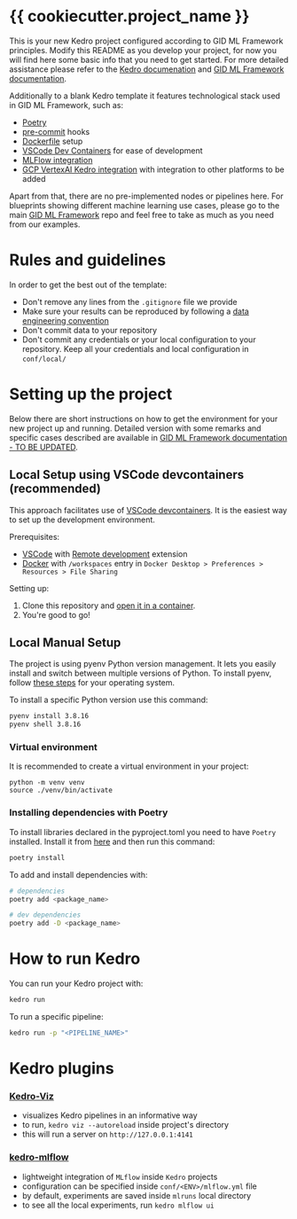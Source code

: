 # {{ cookiecutter.project_name }}

This is your new Kedro project configured according to GID ML Framework principles. Modify this README as you develop your project, for now you will find here some basic info that you need to get started. For more detailed assistance please refer to the [Kedro documenation](https://kedro.readthedocs.io/en/stable/index.html) and [GID ML Framework documentation](https://github.com/getindata/gid-ml-framework).

Additionally to a blank Kedro template it features technological stack used in GID ML Framework, such as:
  - [Poetry](https://python-poetry.org/)
  - [pre-commit](https://pre-commit.com/) hooks
  - [Dockerfile](https://docs.docker.com/engine/reference/builder/) setup
  - [VSCode Dev Containers](https://code.visualstudio.com/docs/devcontainers/containers) for ease of development
  - [MLFlow integration](https://kedro-mlflow.readthedocs.io/en/stable/)
  - [GCP VertexAI Kedro integration](https://github.com/getindata/kedro-vertexai) with integration to other platforms to be added

 Apart from that, there are no pre-implemented nodes or pipelines here. For blueprints showing different machine learning use cases, please go to the main [GID ML Framework](https://github.com/getindata/gid-ml-framework) repo and feel free to take as much as you need from our examples.

# Rules and guidelines

In order to get the best out of the template:

* Don't remove any lines from the `.gitignore` file we provide
* Make sure your results can be reproduced by following a [data engineering convention](https://kedro.readthedocs.io/en/stable/faq/faq.html#what-is-data-engineering-convention)
* Don't commit data to your repository
* Don't commit any credentials or your local configuration to your repository. Keep all your credentials and local configuration in `conf/local/`

# Setting up the project

Below there are short instructions on how to get the environment for your new project up and running. Detailed version with some remarks and specific cases described are available in [GID ML Framework documentation - TO BE UPDATED](https://gitlab.com/getindata/aa-labs/coe/gid-ml-framework/-/blob/docs-release/README.md).

## Local Setup using VSCode devcontainers (recommended)
This approach facilitates use of [VSCode devcontainers](https://code.visualstudio.com/docs/devcontainers/containers). It is the easiest way to set up the development environment. 

Prerequisites:
* [VSCode](https://code.visualstudio.com/) with [Remote development](https://marketplace.visualstudio.com/items?itemName=ms-vscode-remote.vscode-remote-extensionpack) extension
* [Docker](https://www.docker.com/) with `/workspaces` entry in `Docker Desktop > Preferences > Resources > File Sharing`

Setting up:
1. Clone this repository and [open it in a container](https://code.visualstudio.com/docs/devcontainers/containers#_quick-start-open-an-existing-folder-in-a-container).
2. You're good to go!

## Local Manual Setup

The project is using pyenv Python version management. It lets you easily install and switch between multiple versions of Python. To install pyenv, follow [these steps](https://github.com/pyenv/pyenv#installation=) for your operating system.

To install a specific Python version use this command:
```bash
pyenv install 3.8.16
pyenv shell 3.8.16
```

### Virtual environment

It is recommended to create a virtual environment in your project:
```
python -m venv venv
source ./venv/bin/activate
```

### Installing dependencies with Poetry

To install libraries declared in the pyproject.toml you need to have `Poetry` installed. Install it from [here](https://python-poetry.org/docs/#installing-with-the-official-installer) and then run this command:
```bash
poetry install
```

To add and install dependencies with:
```bash
# dependencies
poetry add <package_name>

# dev dependencies
poetry add -D <package_name>
```
# How to run Kedro

You can run your Kedro project with:

```bash
kedro run
```

To run a specific pipeline:
```bash
kedro run -p "<PIPELINE_NAME>"
```

# Kedro plugins
### [Kedro-Viz](https://github.com/kedro-org/kedro-viz)
- visualizes Kedro pipelines in an informative way
- to run, `kedro viz --autoreload` inside project's directory
- this will run a server on `http://127.0.0.1:4141`


### [kedro-mlflow](https://github.com/Galileo-Galilei/kedro-mlflow)
- lightweight integration of `MLflow` inside `Kedro` projects
- configuration can be specified inside `conf/<ENV>/mlflow.yml` file
- by default, experiments are saved inside `mlruns` local directory
- to see all the local experiments, run `kedro mlflow ui`
